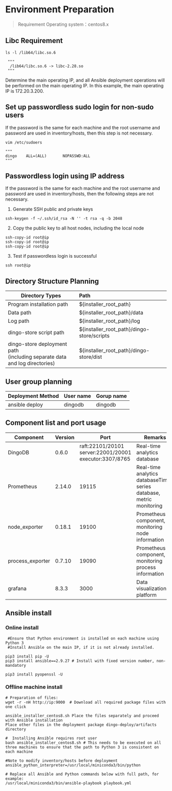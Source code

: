 # Environment Preparation

> Requirement
> Operating system：centos8.x

## Libc Requirement
```shell
ls -l /lib64/libc.so.6

 """
  /lib64/libc.so.6 -> libc-2.28.so
 """
```
Determine the main operating IP, and all Ansible deployment operations will be performed on the main operating IP. In this example, the main operating IP is 172.20.3.200.

## Set up passwordless sudo login for non-sudo users

If the password is the same for each machine and the root username and password are used in inventory/hosts, then this step is not necessary.
```shell
vim /etc/sudoers

"""
dingo    ALL=(ALL)       NOPASSWD:ALL
"""
```

## Passwordless login using IP address

If the password is the same for each machine and the root username and password are used in inventory/hosts, then the following steps are not necessary.

1. Generate SSH public and private keys
 ```shell
ssh-keygen -f ~/.ssh/id_rsa -N '' -t rsa -q -b 2048
```
2. Copy the public key to all host nodes, including the local node
```shell
ssh-copy-id root@ip
ssh-copy-id root@ip
ssh-copy-id root@ip

```
3. Test if passwordless login is successful
```shell
ssh root@ip
```

## Directory Structure Planning

| Directory Types                                                                | Path                                       |
|--------------------------------------------------------------------------------|:-------------------------------------------|
| Program installation path                                                      | ${installer_root_path}                     |
| Data path                                                                      | ${installer_root_path}/data                |
| Log path                                                                       | ${installer_root_path}/log                 |
| dingo-store script path                                                        | ${installer_root_path}/dingo-store/scripts |
| dingo-store deployment path <br/>(including separate data and log directories) | ${installer_root_path}/dingo-store/dist    |

## User group planning

| Deployment Method | User name | Gorup name |
|-------------------|-----------|------------|
| ansible deploy    | dingodb   | dingodb    |

## Component list and port usage

| Component        | Version | Port                                                               | Remarks                                                             |
|------------------|---------|--------------------------------------------------------------------|---------------------------------------------------------------------|
| DingoDB          | 0.6.0   | raft:22101/20101  <br/>server:22001/20001  <br/>executor:3307/8765 | Real-time analytics database                                        |
| Prometheus       | 2.14.0  | 19115                                                              | Real-time analytics databaseTime-series database, metric monitoring |
| node_exporter    | 0.18.1  | 19100                                                              | Prometheus component, monitoring node information                   |
| process_exporter | 0.7.10  | 19090                                                              | Prometheus component, monitoring process information                |
| grafana          | 8.3.3   | 3000                                                               | Data visualization platform                                         |

## Ansible install

### Online install
```shell
 #Ensure that Python environment is installed on each machine using Python 3
 #Install Ansible on the main IP, if it is not already installed.
 
pip3 install pip -U
pip3 install ansible==2.9.27 # Install with fixed version number, non-mandatory

pip3 install pyopenssl -U
```

### Offline machine install
```shell
# Preparation of files:
wget -r -nH http://ip:9000  # Download all required package files with one click

ansible_installer_centos8.sh Place the files separately and proceed with Ansible installation
Place other files in the deployment package dingo-deploy/artifacts directory

#  Installing Ansible requires root user
bash ansible_installer_centos8.sh # This needs to be executed on all three machines to ensure that the path to Python 3 is consistent on each machine

#Note to modify inventory/hosts before deployment
ansible_python_interpreter=/usr/local/miniconda3/bin/python

# Replace all Ansible and Python commands below with full path, for example:
/usr/local/miniconda3/bin/ansible-playbook playbook.yml
```
